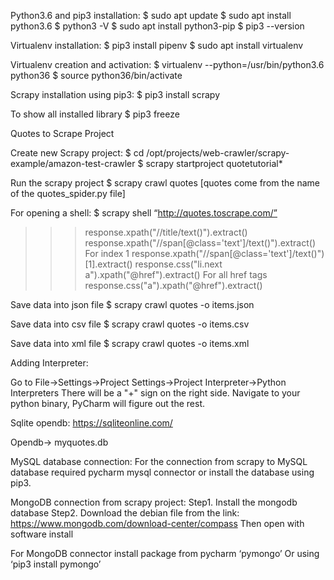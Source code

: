 Python3.6 and pip3 installation:
$ sudo apt update
$ sudo apt install python3.6
$ python3 -V
$ sudo apt install python3-pip
$ pip3 --version

Virtualenv installation:
$ pip3 install pipenv
$ sudo apt install virtualenv

Virtualenv creation and activation:
$ virtualenv --python=/usr/bin/python3.6 python36
$ source python36/bin/activate


Scrapy installation using pip3:
$ pip3 install scrapy

To show all installed library
$ pip3 freeze


Quotes to Scrape Project

Create new Scrapy project:
$ cd /opt/projects/web-crawler/scrapy-example/amazon-test-crawler 
$ scrapy startproject quotetutorial*

Run the scrapy project
$ scrapy crawl quotes [quotes come from the name of the quotes_spider.py file]


For opening a shell:
$ scrapy shell “http://quotes.toscrape.com/”
>>> response.xpath("//title/text()").extract()
>>> response.xpath("//span[@class='text']/text()").extract()
For index 1
>>> response.xpath("//span[@class='text']/text()")[1].extract()
>>> response.css("li.next a").xpath("@href").extract()
For all href tags
>>> response.css("a").xpath("@href").extract()

Save data into json file
$ scrapy crawl quotes -o items.json

Save data into csv file
$ scrapy crawl quotes -o items.csv

Save data into xml file
$ scrapy crawl quotes -o items.xml

Adding Interpreter:
 
Go to File->Settings->Project Settings->Project Interpreter->Python Interpreters
There will be a "+" sign on the right side. Navigate to your python binary, PyCharm will figure out the rest.


Sqlite opendb:
https://sqliteonline.com/

Opendb-> myquotes.db


MySQL database connection:
For the connection from scrapy to MySQL database required pycharm mysql connector or install the database using pip3.



MongoDB connection from scrapy project:
Step1. Install the mongodb database
Step2. 
Download the debian file from the link: https://www.mongodb.com/download-center/compass
Then open with software install 
 
For MongoDB connector install package from pycharm ‘pymongo’
Or using ‘pip3 install pymongo’

